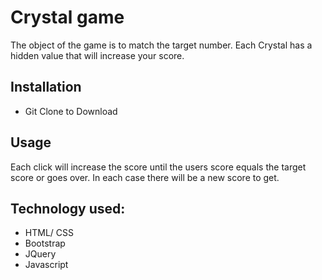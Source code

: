 # Crystal game
The object of the game is to match the target number. Each Crystal has a hidden value that will increase your score.

## Installation
- Git Clone to Download

## Usage
Each click will increase the score until the users score equals the target score or goes over. In each case there will be a new score to get.

## Technology used:
- HTML/ CSS
- Bootstrap
- JQuery
- Javascript
